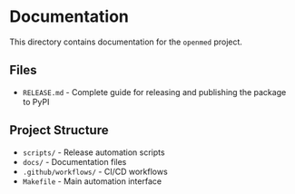 # Documentation

This directory contains documentation for the `openmed` project.

## Files

- `RELEASE.md` - Complete guide for releasing and publishing the package to PyPI

## Project Structure

- `scripts/` - Release automation scripts
- `docs/` - Documentation files
- `.github/workflows/` - CI/CD workflows
- `Makefile` - Main automation interface
